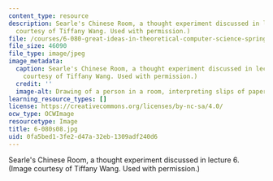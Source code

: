 ```yaml
---
content_type: resource
description: Searle's Chinese Room, a thought experiment discussed in lecture 6. (Image
  courtesy of Tiffany Wang. Used with permission.)
file: /courses/6-080-great-ideas-in-theoretical-computer-science-spring-2008/0fa5bed13fe2d47a32eb1309adf240d6_6-080s08.jpg
file_size: 46090
file_type: image/jpeg
image_metadata:
  caption: Searle's Chinese Room, a thought experiment discussed in lecture 6. (Image
    courtesy of Tiffany Wang. Used with permission.)
  credit: ''
  image-alt: Drawing of a person in a room, interpreting slips of paper with a rulebook.
learning_resource_types: []
license: https://creativecommons.org/licenses/by-nc-sa/4.0/
ocw_type: OCWImage
resourcetype: Image
title: 6-080s08.jpg
uid: 0fa5bed1-3fe2-d47a-32eb-1309adf240d6
---
```

Searle's Chinese Room, a thought experiment discussed in lecture 6. (Image courtesy of Tiffany Wang. Used with permission.)